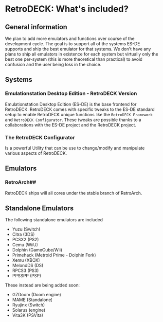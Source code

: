 # RetroDECK: What's included?

## General information
We plan to add more emulators and functions over course of the development cycle. The goal is to support all of the systems ES-DE supports and ship the best emulator for that systems. We don't have any plans to ship all emulators in existence for each system but virtually only the best one per-system (this is more theoretical than practical) to avoid confusion and the user being loss in the choice.

## Systems

### Emulationstation Desktop Edition - RetroDECK Version
Emulationstation Desktop Edition (ES-DE) is the base frontend for RetroDECK. RetroDECK comes with specific tweaks to the ES-DE standard setup to enable RetroDECK unique functions like the `RetroDECK Framework` and `RetroDECK Configurator`. These tweaks are possible thanks to a collaborations with the ES-DE project and the RetroDECK project.

### The RetroDECK Configurator
Is a powerful Utility that can be use to change/modify and manipulate various aspects of RetroDECK.

## Emulators

### RetroArch##
RetroDECK ships will all cores under the stable branch of RetroArch.

## Standalone Emulators
The following standalone emulators are included
- Yuzu (Switch)
- Citra (3DS)
- PCSX2 (PS2)
- Cemu (WiiU)
- Dolphin (GameCube/Wii)
- Primehack (Metroid Prime - Dolphin Fork)
- Xemu (XBOX)
- MelondDS (DS)
- RPCS3 (PS3)
- PPSSPP (PSP)

These instead are being added soon:
- GZDoom (Doom engine)
- MAME (Standalone)
- Ryujinx (Switch)
- Solarus (engine)
- Vita3K (PSVita)



